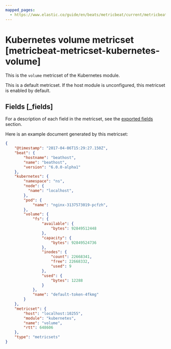 ```yaml
---
mapped_pages:
  - https://www.elastic.co/guide/en/beats/metricbeat/current/metricbeat-metricset-kubernetes-volume.html
---
```


<!-- This file is generated! See scripts/mage/docs_collector.go -->

# Kubernetes volume metricset [metricbeat-metricset-kubernetes-volume]

This is the `volume` metricset of the Kubernetes module.

This is a default metricset. If the host module is unconfigured, this metricset is enabled by default.

## Fields [_fields]

For a description of each field in the metricset, see the [exported fields](/reference/metricbeat/exported-fields-kubernetes.md) section.

Here is an example document generated by this metricset:

```json
{
    "@timestamp": "2017-04-06T15:29:27.150Z",
    "beat": {
        "hostname": "beathost",
        "name": "beathost",
        "version": "6.0.0-alpha1"
    },
    "kubernetes": {
        "namespace": "ns",
        "node": {
          "name": "localhost",
        },
        "pod": {
            "name": "nginx-3137573019-pcfzh",
        },
        "volume": {
            "fs": {
                "available": {
                    "bytes": 92849512448
                },
                "capacity": {
                    "bytes": 92849524736
                },
                "inodes": {
                    "count": 22668341,
                    "free": 22668332,
                    "used": 9
                },
                "used": {
                    "bytes": 12288
                }
            },
            "name": "default-token-4fkmg"
        }
    },
    "metricset": {
        "host": "localhost:10255",
        "module": "kubernetes",
        "name": "volume",
        "rtt": 648606
    },
    "type": "metricsets"
}
```
